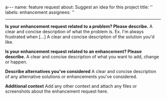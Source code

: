 a---
name: feature request
about: Suggest an idea for this project
title: ''
labels: enhancement
assignees: ''

---

**Is your enhancement request related to a problem? Please describe.**
A clear and concise description of what the problem is. Ex. I'm always frustrated when [...]
A clear and concise description of the solution you'd like.

**Is your enhancement request related to an enhancement? Please describe.**
A clear and concise description of what you want to add, change or happen.

**Describe alternatives you've considered**
A clear and concise description of any alternative solutions or enhancements you've considered.

**Additional context**
Add any other context and attach any files or screenshots about the enhancement request here.
